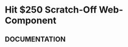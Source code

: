 <!-- Hit $250 Scratch-Off Web-Component -->

# **Hit $250 Scratch-Off Web-Component**

## **DOCUMENTATION**
